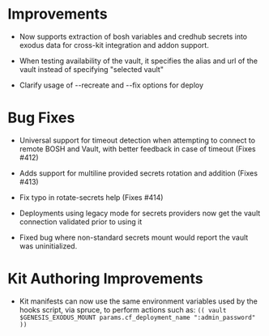 # Improvements

* Now supports extraction of bosh variables and credhub secrets into exodus
  data for cross-kit integration and addon support.

* When testing availability of the vault, it specifies the alias and url of
  the vault instead of specifying "selected vault"

* Clarify usage of --recreate and --fix options for deploy

# Bug Fixes

* Universal support for timeout detection when attempting to connect to remote
  BOSH and Vault, with better feedback in case of timeout (Fixes #412)

* Adds support for multiline provided secrets rotation and addition (Fixes #413)

* Fix typo in rotate-secrets help (Fixes #414)

* Deployments using legacy mode for secrets providers now get the vault
  connection validated prior to using it

* Fixed bug where non-standard secrets mount would report the vault was
  uninitialized.

# Kit Authoring Improvements

* Kit manifests can now use the same environment variables used by the hooks
  script, via spruce, to perform actions such as:
  `(( vault $GENESIS_EXODUS_MOUNT params.cf_deployment_name ":admin_password" ))`

